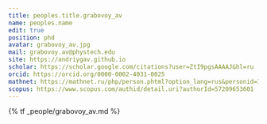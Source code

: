 ```yaml
---
title: peoples.title.grabovoy_av
name: peoples.name
edit: true
position: phd
avatar: grabovoy_av.jpg
mail: grabovoy.av@phystech.edu
site: https://andriygav.github.io
scholar: https://scholar.google.com/citations?user=ZtI9pgsAAAAJ&hl=ru
orcid: https://orcid.org/0000-0002-4031-0025
mathnet: https://mathnet.ru/php/person.phtml?option_lang=rus&personid=151213
scopus: https://www.scopus.com/authid/detail.uri?authorId=57209653601
---
```


{% tf _people/grabovoy_av.md %}
